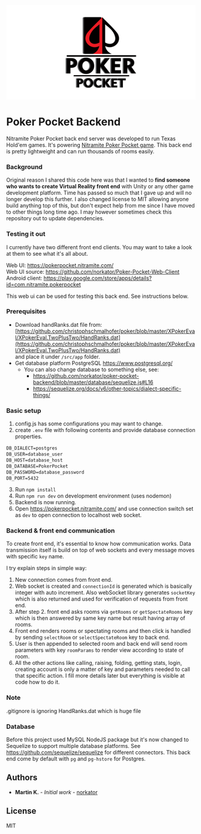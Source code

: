 ![poker_pocket_promo](./images/poker_pocket.png)

# Poker Pocket Backend

Nitramite Poker Pocket back end server was developed to run Texas Hold'em games. It's powering
[Nitramite Poker Pocket game](https://pokerpocket.nitramite.com/). This back end is pretty lightweight
and can run thousands of rooms easily.

### Background

Original reason I shared this code here was that I wanted to <b>find someone who wants to
create Virtual Reality front end</b> with Unity or any other game development platform.
Time has passed so much that I gave up and will no longer develop this further.
I also changed license to MIT allowing anyone build anything top of this,
but don't expect help from me since I have
moved to other things long time ago.
I may however sometimes check this repository out to update dependencies.

### Testing it out

I currently have two different front end clients. You may want to take a look at them to
see what it's all about.

Web UI: https://pokerpocket.nitramite.com/  
Web UI source: https://github.com/norkator/Poker-Pocket-Web-Client  
Android client: https://play.google.com/store/apps/details?id=com.nitramite.pokerpocket

This web ui can be used for testing this back end. See instructions below.

### Prerequisites

* Download handRanks.dat file
  from: [https://github.com/christophschmalhofer/poker/blob/master/XPokerEval/XPokerEval.TwoPlusTwo/HandRanks.dat](https://github.com/christophschmalhofer/poker/blob/master/XPokerEval/XPokerEval.TwoPlusTwo/HandRanks.dat)  
  and place it under `/src/app` folder.
* Get database platform PostgreSQL https://www.postgresql.org/
  * You can also change database to something else, see:
    * https://github.com/norkator/poker-pocket-backend/blob/master/database/sequelize.js#L16
    * https://sequelize.org/docs/v6/other-topics/dialect-specific-things/

### Basic setup

1. config.js has some configurations you may want to change.
2. create `.env` file with following contents and provide database connection properties.

```dotenv
DB_DIALECT=postgres
DB_USER=database_user
DB_HOST=database_host
DB_DATABASE=PokerPocket
DB_PASSWORD=database_password
DB_PORT=5432
```

3. Run `npm install`
4. Run `npm run dev` on development environment (uses nodemon)
5. Backend is now running.
6. Open https://pokerpocket.nitramite.com/ and use connection switch set as `dev` to open connection
   to localhost web socket.

### Backend & front end communication

To create front end, it's essential to know how communication works.
Data transmission itself is build on top of web sockets and every message moves with specific `key` name.

I try explain steps in simple way:

1. New connection comes from front end.
2. Web socket is created and `connectionId` is generated which is basically integer with auto increment.
   Also webSocket library generates `socketKey` which is also returned and used for verification of requests from front
   end.
3. After step 2. front end asks rooms via `getRooms` or `getSpectateRooms` key which is then answered by same key name
   but result having array of rooms.
4. Front end renders rooms or spectating rooms and then click is handled by sending `selectRoom` or `selectSpectateRoom`
   key to back end.
5. User is then appended to selected room and back end will send room parameters with key `roomParams` to render view
   according to state of room.
6. All the other actions like calling, raising, folding, getting stats, login, creating account is only a
   matter of key and parameters needed to call that specific action. I fill more details later but everything is visible
   at
   code how to do it.

### Note

.gitignore is ignoring HandRanks.dat which is huge file

### Database

Before this project used MySQL NodeJS package but
it's now changed to Sequelize to support multiple database platforms.
See https://github.com/sequelize/sequelize for different connectors.
This back end come by default with  `pg` and `pg-hstore` for Postgres.

## Authors

* **Martin K.** - *Initial work* - [norkator](https://github.com/norkator)

## License

MIT
